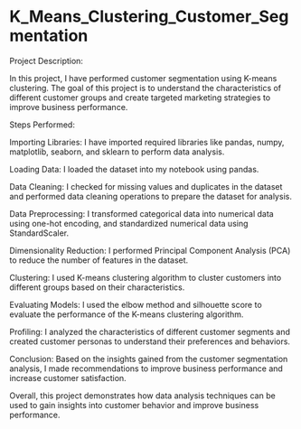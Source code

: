 # K_Means_Clustering_Customer_Segmentation

Project Description:

In this project, I have performed customer segmentation using K-means clustering. The goal of this project is to understand the characteristics of different customer groups and create targeted marketing strategies to improve business performance.

Steps Performed:

Importing Libraries: I have imported required libraries like pandas, numpy, matplotlib, seaborn, and sklearn to perform data analysis.

Loading Data: I loaded the dataset into my notebook using pandas.

Data Cleaning: I checked for missing values and duplicates in the dataset and performed data cleaning operations to prepare the dataset for analysis.

Data Preprocessing: I transformed categorical data into numerical data using one-hot encoding, and standardized numerical data using StandardScaler.

Dimensionality Reduction: I performed Principal Component Analysis (PCA) to reduce the number of features in the dataset.

Clustering: I used K-means clustering algorithm to cluster customers into different groups based on their characteristics.

Evaluating Models: I used the elbow method and silhouette score to evaluate the performance of the K-means clustering algorithm.

Profiling: I analyzed the characteristics of different customer segments and created customer personas to understand their preferences and behaviors.

Conclusion: Based on the insights gained from the customer segmentation analysis, I made recommendations to improve business performance and increase customer satisfaction.

Overall, this project demonstrates how data analysis techniques can be used to gain insights into customer behavior and improve business performance.
